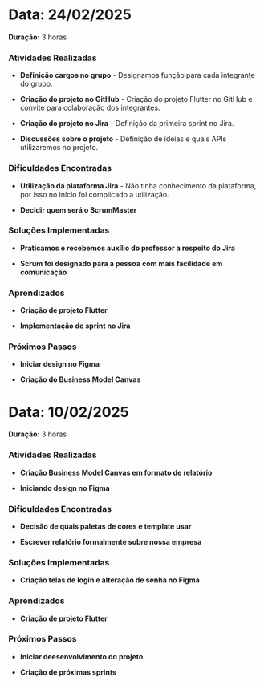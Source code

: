 # Data: 24/02/2025 
**Duração:** 3 horas  

### Atividades Realizadas 
- **Definição cargos no grupo** - Designamos função para cada integrante do grupo.

- **Criação do projeto no GitHub** - Criação do projeto Flutter no GitHub e convite para colaboração dos integrantes.

- **Criação do projeto no Jira** - Definição da primeira sprint no Jira.

- **Discussões sobre o projeto** - Definição de ideias e quais APIs utilizaremos no projeto.


### Dificuldades Encontradas
- **Utilização da plataforma Jira** - Não tinha conhecimento da plataforma, por isso no início foi complicado a utilização.

- **Decidir quem será o ScrumMaster**

### Soluções Implementadas
- **Praticamos e recebemos auxílio do professor a respeito do Jira**

- **Scrum foi designado para a pessoa com mais facilidade em comunicação**

### Aprendizados
- **Criação de projeto Flutter**

- **Implementação de sprint no Jira**

### Próximos Passos
- **Iniciar design no Figma**

- **Criação do Business Model Canvas**


# Data: 10/02/2025 
**Duração:** 3 horas  

### Atividades Realizadas 
- **Criação Business Model Canvas em formato de relatório**

- **Iniciando design no Figma**

### Dificuldades Encontradas
- **Decisão de quais paletas de cores e template usar**

- **Escrever relatório formalmente sobre nossa empresa**

### Soluções Implementadas
- **Criação telas de login e alteração de senha no Figma**

### Aprendizados
- **Criação de projeto Flutter**

### Próximos Passos
- **Iniciar deesenvolvimento do projeto**

- **Criação de próximas sprints**